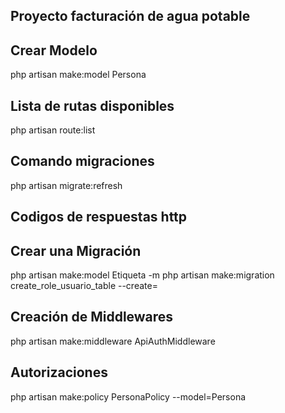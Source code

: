 ## Proyecto facturación de agua potable

## Crear Modelo

php artisan make:model Persona

## Lista de rutas disponibles

php artisan route:list

## Comando migraciones

php artisan migrate:refresh

## Codigos de respuestas http

## Crear una Migración

php artisan make:model Etiqueta -m
php artisan make:migration create_role_usuario_table --create=

## Creación de Middlewares

php artisan make:middleware ApiAuthMiddleware

## Autorizaciones

php artisan make:policy PersonaPolicy --model=Persona
